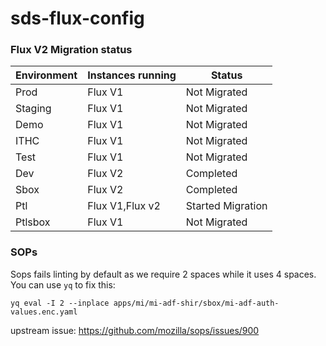 # sds-flux-config

### Flux V2 Migration status

| Environment  | Instances running | Status |
| ------------- | ------------- | ------------- |
| Prod | Flux V1  | Not Migrated
| Staging |  Flux V1  | Not Migrated
| Demo|  Flux V1  | Not Migrated
| ITHC | Flux V1 | Not Migrated
| Test | Flux V1| Not Migrated
| Dev | Flux V2  | Completed
| Sbox | Flux V2  | Completed
| Ptl | Flux V1,Flux v2 | Started Migration
| Ptlsbox | Flux V1  | Not Migrated


### SOPs

Sops fails linting by default as we require 2 spaces while it uses 4 spaces.
You can use `yq` to fix this:

```
yq eval -I 2 --inplace apps/mi/mi-adf-shir/sbox/mi-adf-auth-values.enc.yaml
```

upstream issue: https://github.com/mozilla/sops/issues/900
